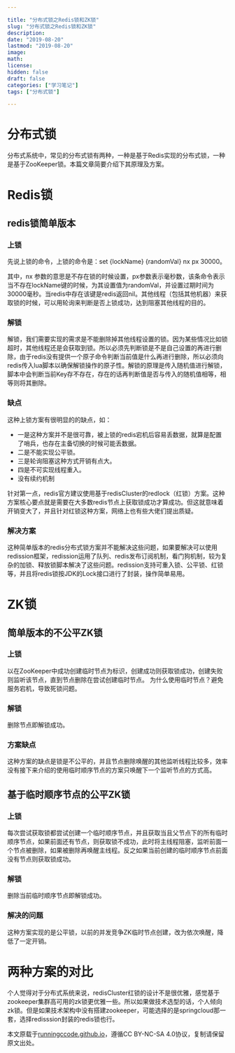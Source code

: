 ```yaml
---

title: "分布式锁之Redis锁和ZK锁"
slug: "分布式锁之Redis锁和ZK锁"
description:
date: "2019-08-20"
lastmod: "2019-08-20"
image:
math:
license:
hidden: false
draft: false
categories: ["学习笔记"]
tags: ["分布式锁"]

---
```

# 分布式锁
分布式系统中，常见的分布式锁有两种，一种是基于Redis实现的分布式锁，一种是基于ZooKeeper锁。本篇文章简要介绍下其原理及方案。
# Redis锁
## redis锁简单版本
### 上锁
先说上锁的命令，上锁的命令是：set {lockName} {randomVal} nx px 30000。

其中，nx 参数的意思是不存在锁的时候设置，px参数表示毫秒数，该条命令表示当不存在lockName键的时候，为其设置值为randomVal，并设置过期时间为30000毫秒。当redis中存在该键是redis返回nil。其他线程（包括其他机器）来获取锁的时候，可以用轮询来判断是否上锁成功，达到阻塞其他线程的目的。
### 解锁
解锁，我们需要实现的需求是不能删除掉其他线程设置的锁。因为某些情况比如锁超时，其他线程还是会获取到锁。所以必须先判断锁是不是自己设置的再进行删除，由于redis没有提供一个原子命令判断当前值是什么再进行删除，所以必须向redis传入lua脚本以确保解锁操作的原子性。解锁的原理是传入随机值进行解锁，脚本中会判断当前Key存不存在，存在的话再判断值是否与传入的随机值相等，相等则将其删除。

### 缺点
这种上锁方案有很明显的的缺点，如：

- 一是这种方案并不是很可靠，被上锁的redis宕机后容易丢数据，就算是配置了哨兵，也存在主备切换的时候可能丢数据。
- 二是不能实现公平锁。
- 三是轮询阻塞这种方式开销有点大。
- 四是不可实现线程重入。
- 没有续约机制

针对第一点，redis官方建议使用基于redisCluster的redlock（红锁）方案。这种方案核心要点就是需要在大多数redis节点上获取锁成功才算成功。但这就意味着开销变大了，并且针对红锁这种方案，网络上也有些大佬们提出质疑。
### 解决方案
这种简单版本的redis分布式锁方案并不能解决这些问题，如果要解决可以使用redission框架，redission运用了队列、redis发布订阅机制，看门狗机制，较为复杂的加锁、释放锁脚本解决了这些问题。redission支持可重入锁、公平锁、红锁等，并且将redis锁按JDK的Lock接口进行了封装，操作简单易用。

# ZK锁
## 简单版本的不公平ZK锁
### 上锁
以在ZooKeeper中成功创建临时节点为标识，创建成功则获取锁成功，创建失败则监听该节点，直到节点删除在尝试创建临时节点。
为什么使用临时节点？避免服务宕机，导致死锁问题。
### 解锁
删除节点即解锁成功。
### 方案缺点
这种方案的缺点是锁是不公平的，并且节点删除唤醒的其他监听线程比较多，效率没有接下来介绍的使用临时顺序节点的方案只唤醒下一个监听节点的方式高。
## 基于临时顺序节点的公平ZK锁
### 上锁
每次尝试获取锁都尝试创建一个临时顺序节点，并且获取当且父节点下的所有临时顺序节点，如果前面还有节点，则获取锁不成功，此时将主线程阻塞，监听前面一个节点被删除，如果被删除再唤醒主线程。反之如果当前创建的临时顺序节点前面没有节点则获取锁成功。
### 解锁
删除当前临时顺序节点即解锁成功。
### 解决的问题
这种方案实现的是公平锁，以前的并发竞争ZK临时节点创建，改为依次唤醒，降低了一定开销。
# 两种方案的对比
个人觉得对于分布式系统来说，redisCluster红锁的设计不是很优雅，感觉基于zookeeper集群高可用的zk锁更优雅一些。所以如果做技术选型的话，个人倾向zk锁。但是如果技术架构中没有搭建zookeeper，可能选择的是springcloud那一套，选择redisssion封装的redis锁也行。



本文原载于[runningccode.github.io](https://runningccode.github.io)，遵循CC BY-NC-SA 4.0协议，复制请保留原文出处。